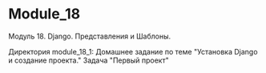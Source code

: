 # Module_18
Модуль 18. Django. Представления и Шаблоны.

Директория module_18_1: Домашнее задание по теме "Установка Django и создание проекта." Задача "Первый проект"
